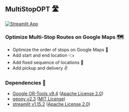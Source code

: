 ## MultiStopOPT 🛣️

[![Streamlit App](https://static.streamlit.io/badges/streamlit_badge_black_white.svg)](https://multistopopt.streamlit.app/)


### Optimize Multi-Stop Routes on Google Maps 🗺️

- Optimize the order of stops on Google Maps 🔧
- Add start and end location 👈
- Add fixed sequence of locations 💪
- Add pickup and delivery ✌️

### Dependencies 🙏

  - [Google OR-Tools v9.4](https://github.com/google/or-tools) ([Apache License 2.0](https://github.com/google/or-tools/blob/stable/LICENSE))
  - [geopy v2.3](https://github.com/geopy/geopy) ([MIT License](https://github.com/geopy/geopy/blob/master/LICENSE))
  - [streamlit v1.15.2](https://github.com/streamlit/streamlit) ([Apache License 2.0](https://github.com/streamlit/streamlit/blob/develop/LICENSE))